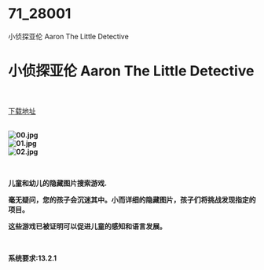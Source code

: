 # 71_28001
小侦探亚伦 Aaron The Little Detective
# 小侦探亚伦 Aaron The Little Detective
 <br/></br>
[下载地址](https://www.switch520.cc/article/28001 "下载地址")
<br/></br>

<p><strong><img title="00.jpg" src="https://www.switch520.cc/muke_img/2022_03_10_6b7f884312874.jpg" alt="00.jpg"></strong><br>
<strong><img title="01.jpg" src="https://www.switch520.cc/muke_img/2022_03_10_59cc5c585d857.jpg" alt="01.jpg"></strong><br>
<strong><img title="02.jpg" src="https://www.switch520.cc/muke_img/2022_03_10_490f4d2f75eaf.jpg" alt="02.jpg">&nbsp;</strong></p>
<p>&nbsp;</p>
<p><strong>儿童和幼儿的隐藏图片搜索游戏.</strong></p>
<p><strong>毫无疑问，您的孩子会沉迷其中。小而详细的隐藏图片，孩子们将挑战发现指定的项目。</strong></p>
<p><strong>这些游戏已被证明可以促进儿童的感知和语言发展。</strong></p>
<p>&nbsp;</p>
<p><strong>系统要求:13.2.1</strong></p>



